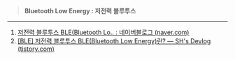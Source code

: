 > **Bluetooth Low Energy : 저전력 블루투스**

  

  

  

  

---

1. [저전력 블루투스 BLE(Bluetooth Lo.. : 네이버블로그 (naver.com)](https://blog.naver.com/ycpiglet/222630970457)
2. [[BLE] 저전력 블루투스 BLE(Bluetooth Low Energy)란? — SH's Devlog (tistory.com)](https://seosh817.tistory.com/390)